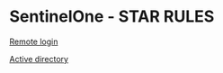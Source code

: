 # SentinelOne - STAR RULES

[Remote login](remote-login/README.md)

[Active directory](active-directory/README.md)
